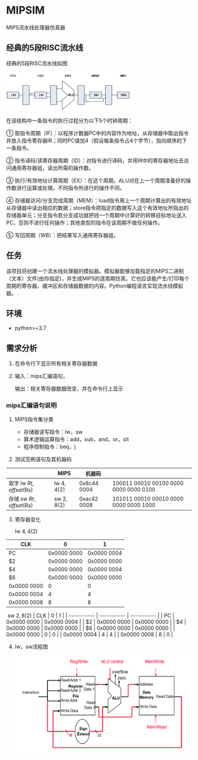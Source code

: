# MIPSIM
MIPS流水线处理器仿真器

## 经典的5段RISC流水线

经典的5段RISC流水线如图

![图1. 经典5段RISC流水线](/docs/img/2.1.png)

在该结构中一条指令的执行过程分为以下5个时钟周期：

①	取指令周期（IF）：以程序计数器PC中的内容作为地址，从存储器中取出指令并放入指令寄存器IR；同时PC值加4（假设每条指令占4个字节），指向顺序的下一条指令。

②	指令译码/读寄存器周期（ID）：对指令进行译码，并用IR中的寄存器地址去访问通用寄存器组，读出所需的操作数。

③	执行/有效地址计算周期（EX）：在这个周期，ALU对在上一个周期准备好的操作数进行运算或处理。不同指令所进行的操作不同。

④	存储器访问/分支完成周期（MEM）：load指令用上一个周期计算出的有效地址从存储器中读出相应的数据；store指令把指定的数据写入这个有效地址所指出的存储器单元；分支指令若分支成功就把钱一个周期中计算好的转移目标地址送入PC，否则不进行任何操作；其他类型的指令在该周期不做任何操作。

⑤	写回周期（WB）：把结果写入通用寄存器组。

## 任务

该项目将创建一个流水线处理器的模拟器。模拟器能够加载指定的MIPS二进制（文本）文件(由你指定)，并生成MIPS的逐周期仿真。它也应该能产生/打印每个周期的寄存器，缓冲区和存储器数据的内容。Python编程语言实现流水线模拟器。

## 环境

* python>=3.7



## 需求分析

1. 在命令行下显示所有相关寄存器数据

2. 输入：mips汇编语句，

   输出：相关寄存器数据改变，并在命令行上显示

### mips汇编语句说明

1. MIPS指令集分类
   - 存储器读写指令：lw，sw
   - 算术逻辑运算指令：add，sub，and，or，slt
   - 程序控制指令：beq，j

2. 测试范例语句及其机器码

|                          | MIPS         | 机器码      |                                         |
| ------------------------ | ------------ | ----------- | --------------------------------------- |
| 取字 lw $Rt, offset($Rs) | lw $4, 4($2) | 0x8c44 0004 | 100011 00010 00100  0000 0000 0000 0100‬ |
| 存储 sw $Rt, offset($Rs) | sw $2, 8($2) | 0xac42 0008 | 101011 00010 00010  0000 0000 0000 1000‬ |

3. 寄存器变化

   lw $4, 4($2)

| CLK         | 0           | 1           |
| ----------- | ----------- | ----------- |
| PC          | 0x0000 0000 | 0x0000 0004 |
| $2          | 0x0000 0000 | 0x0000 0000 |
| $4          | 0x0000 0000 | 0x0000 0004 |
| $6          | 0x0000 0000 | 0x0000 0000 |
| 0x0000 0000 | 0           | 0           |
| 0x0000 0004 | 4           | 4           |
| 0x0000 0008 | 8           | 8           |

​     sw $2, 8($2)
| CLK         | 0           | 1           |
| ----------- | ----------- | ----------- |
| PC          | 0x0000 0000 | 0x0000 0004 |
| $2          | 0x0000 0000 | 0x0000 0000 |
| $4          | 0x0000 0000 | 0x0000 0000 |
| $6          | 0x0000 0000 | 0x0000 0000 |
| 0x0000 0000 | 0           | 0           |
| 0x0000 0004 | 4           | 4           |
| 0x0000 0008 | 8           | 0           |

4. lw，sw流程图

   ![图2. lw，sw流程图](docs/img/2.2.png)

   

